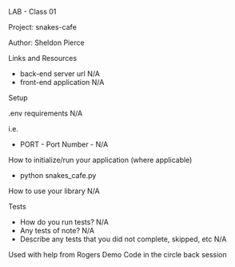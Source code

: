 LAB - Class 01

Project: snakes-cafe

Author: Sheldon Pierce

Links and Resources
- back-end server url N/A
- front-end application N/A

Setup

.env requirements N/A

i.e.

- PORT - Port Number - N/A

How to initialize/run your application (where applicable)
- python snakes_cafe.py

How to use your library N/A

Tests
- How do you run tests? N/A
- Any tests of note? N/A
- Describe any tests that you did not complete, skipped, etc N/A

Used with help from Rogers Demo Code in the circle back session
